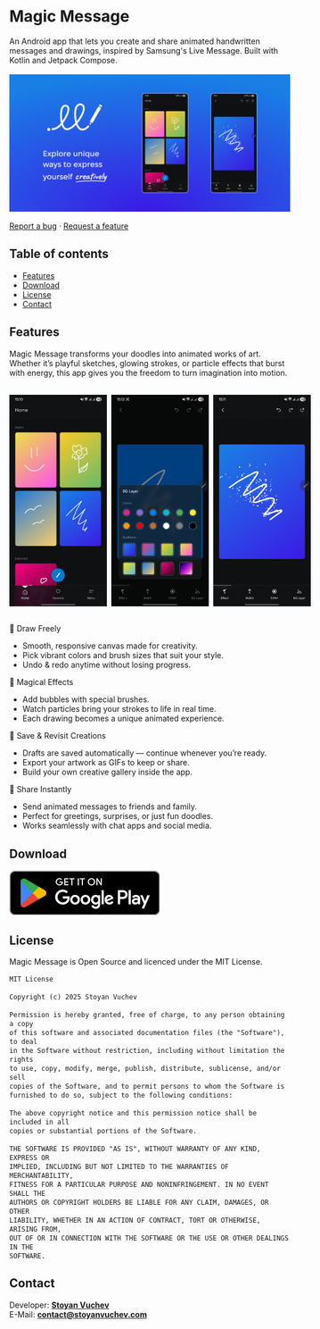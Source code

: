 # Magic Message

An Android app that lets you create and share animated handwritten messages and drawings, inspired
by Samsung's Live Message. Built with Kotlin and Jetpack Compose.
<br/>
<br/>
![Banner](/content/main_banner.jpg)
<br/>
<p>
    <a href="https://github.com/stoyan-vuchev/magic-message/issues/new?template=bug_report.md">Report a bug</a>
    ·
    <a href="https://github.com/stoyan-vuchev/magic-message/issues/new?template=feature_request.md">Request a feature</a>
</p>

## Table of contents

- [Features](#features)
- [Download](#download)
- [License](#license)
- [Contact](#contact)

## Features

Magic Message transforms your doodles into animated works of art. Whether it’s playful sketches,
glowing strokes, or particle effects that burst with energy, this app gives you the freedom to turn
imagination into motion.

<br/>

<div style="display: flex; gap: 8px;">
  <img src="/content/app_home_screen.jpg" alt="" width="175px" />
  <img src="/content/draw_screen_bg_layer.jpg" alt="" width="175px" />
  <img src="/content/draw_screen_drawing.jpg" alt="" width="175px" />
</div>

<br/>

🎨 Draw Freely

- Smooth, responsive canvas made for creativity.
- Pick vibrant colors and brush sizes that suit your style.
- Undo & redo anytime without losing progress.

💫 Magical Effects

- Add bubbles with special brushes.
- Watch particles bring your strokes to life in real time.
- Each drawing becomes a unique animated experience.

📂 Save & Revisit Creations

- Drafts are saved automatically — continue whenever you’re ready.
- Export your artwork as GIFs to keep or share.
- Build your own creative gallery inside the app.

🚀 Share Instantly

- Send animated messages to friends and family.
- Perfect for greetings, surprises, or just fun doodles.
- Works seamlessly with chat apps and social media.

## Download

<a href="https://play.google.com/store/apps/details?id=com.stoyanvuchev.magicmessage">
    <img src="/content/get_it_on_google_play_badge.png"  alt=""/>
</a>

## License

Magic Message is Open Source and licenced under the MIT License.

```
MIT License

Copyright (c) 2025 Stoyan Vuchev

Permission is hereby granted, free of charge, to any person obtaining a copy
of this software and associated documentation files (the "Software"), to deal
in the Software without restriction, including without limitation the rights
to use, copy, modify, merge, publish, distribute, sublicense, and/or sell
copies of the Software, and to permit persons to whom the Software is
furnished to do so, subject to the following conditions:

The above copyright notice and this permission notice shall be included in all
copies or substantial portions of the Software.

THE SOFTWARE IS PROVIDED "AS IS", WITHOUT WARRANTY OF ANY KIND, EXPRESS OR
IMPLIED, INCLUDING BUT NOT LIMITED TO THE WARRANTIES OF MERCHANTABILITY,
FITNESS FOR A PARTICULAR PURPOSE AND NONINFRINGEMENT. IN NO EVENT SHALL THE
AUTHORS OR COPYRIGHT HOLDERS BE LIABLE FOR ANY CLAIM, DAMAGES, OR OTHER
LIABILITY, WHETHER IN AN ACTION OF CONTRACT, TORT OR OTHERWISE, ARISING FROM,
OUT OF OR IN CONNECTION WITH THE SOFTWARE OR THE USE OR OTHER DEALINGS IN THE
SOFTWARE.
```

## Contact

Developer: **[Stoyan Vuchev](https://github.com/stoyan-vuchev)**
<br/>
E-Mail: **[contact@stoyanvuchev.com](mailto:contact@stoyanvuchev.com)**
